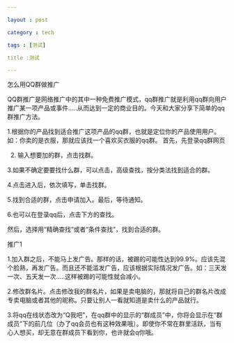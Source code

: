 ```yaml
---

layout : post

category : tech

tags : [测试]

title :测试

---
```


怎么用QQ群做推广


QQ群推广是网络推广中的其中一种免费推广模式，qq群推广就是利用qq群向用户推广某一项产品或事件.....从而达到一定的商业目的。今天和大家分享下简单的qq群推广方法。

 

1.根据你的产品找到适合推广这项产品的qq群，也就是定位你的产品使用用户。如：你卖的是衣服，那就应该找一个喜欢买衣服的qq群。 首先，先登录qq群网页

 

2. 输入想要加的群，点击找群。

 

3.如果不确定要要找什么群，可以点击，高级查找，按分类法找到适合的群。

 

4.点击进入后，依次填写，单击找群。

 

5.找到合适的群，点击申请加入。最后，等待通知。

 

6.也可以在登录qq后，点击下方的查找。

 

然后，选择用“精确查找”或者“条件查找”，找到合适的群。

 

推广1

1.加入群之后，不能马上发广告。那样的话，被踢的可能性达到99.9%。应该先混个脸熟，再发广告。而且还不能滥发广告，应该根据实际情况发广告。如：三天发一次、五天发一次.....这样被踢的可能性就会减小。

 

2.修改群名片。点击修改我的群名片，如果是卖电脑的，那就将自己的群名片改成专卖电脑或者其他的昵称。只要让别人一看就知道是卖什么的产品就行。

 

3.将qq在线状态改为“Q我吧”，在qq群中的显示的“群成员”中，你将会显示在“群成员”下的前几位（办了qq会员也有这种效果哦）。即使你不常在群里活跃，当有心人想买，却无意在群成员下看到你，也许就会q你哦。

